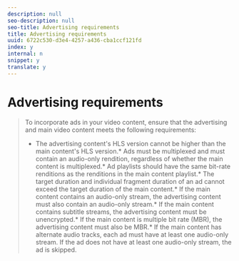 ```yaml
---
description: null
seo-description: null
seo-title: Advertising requirements
title: Advertising requirements
uuid: 6722c530-d3e4-4257-a436-cba1ccf121fd
index: y
internal: n
snippet: y
translate: y
---
```


# Advertising requirements


>To incorporate ads in your video content, ensure that the advertising and main video content meets the following requirements: 
>
>* The advertising content's HLS version cannot be higher than the main content's HLS version.* Ads must be multiplexed and must contain an audio-only rendition, regardless of whether the main content is multiplexed.* Ad playlists should have the same bit-rate renditions as the renditions in the main content playlist.* The target duration and individual fragment duration of an ad cannot exceed the target duration of the main content.* If the main content contains an audio-only stream, the advertising content must also contain an audio-only stream.* If the main content contains subtitle streams, the advertising content must be unencrypted.* If the main content is multiple bit rate (MBR), the advertising content must also be MBR.* If the main content has alternate audio tracks, each ad must have at least one audio-only stream. If the ad does not have at least one audio-only stream, the ad is skipped. 
>
>
>
